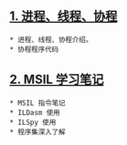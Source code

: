 
## [1. 进程、线程、协程](Coroutine/README.md)  
    * 进程、线程、协程介绍。
    * 协程程序代码
## [2. MSIL 学习笔记](MSIL/README.md)  
    * MSIL 指令笔记
    * ILDasm 使用
    * ILSpy 使用
    * 程序集深入了解